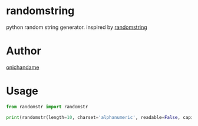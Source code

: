 # randomstring

python random string generator. inspired by [randomstring](https://www.npmjs.com/package/randomstring)

# Author

[onichandame](https://github.com/onichandame)

# Usage

```python
from randomstr import randomstr

print(randomstr(length=10, charset='alphanumeric', readable=False, capitalization=False))
```

